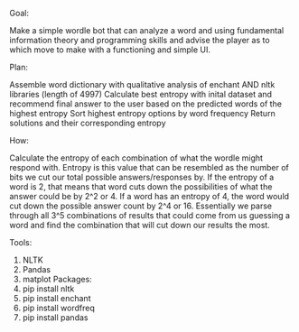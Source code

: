 Goal:

Make a simple wordle bot that can analyze a word and using fundamental 
information theory and programming skills and advise the player 
as to which move to make with a functioning and simple UI.

Plan:

Assemble word dictionary with qualitative analysis of enchant AND nltk libraries (length of 4997)
Calculate best entropy with inital dataset and recommend final answer to the user based on the predicted words of the highest entropy
Sort highest entropy options by word frequency
Return solutions and their corresponding entropy

How:

Calculate the entropy of each combination of what the wordle might respond with. Entropy is this value that can be resembled as the number of bits we cut our total possible answers/responses by. If the entropy of a word is 2, that means that word cuts down the possibilities of what the answer could be by 2^2 or 4. If a word has an entropy of 4, the word would cut down the possible answer count by 2^4 or 16. Essentially we parse through all 3^5 combinations of results that could come from us guessing a word and find the combination that will cut down our results the most. 

Tools:
1. NLTK
2. Pandas
3. matplot
Packages:
1. pip install nltk
2. pip install enchant
3. pip install wordfreq
4. pip install pandas
